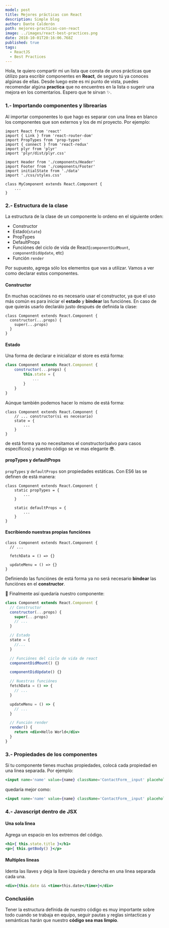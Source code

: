 ```yaml
---
model: post
title: Mejores prácticas con React
description: Simple blog
author: Dante Calderón
path: mejores-practicas-con-react
image: ../images/react-best-practices.png
date: 2018-10-01T20:16:06.768Z
published: true
tags:
  - ReactJS
  - Best Practices
---
```


Hola, te quiero compartir mi un lista que consta de unos prácticas que útilizo para escribir componentes en **React**, de seguro tú ya conoces algúnas de ellas. Desde luego este es mi punto de vista, puedes recomendar algúna **practica** que no encuentres en la lista o sugerír una mejora en los comentarios.
Espero que te sirvan :sparkles:.

### 1.- Importando componentes y librearías

Al importar componentes lo que hago es separar con una linea en blanco los componentes que son externos y los de mí proyecto. Por ejemplo:

```jsx{numberLines: true}{1-6,8-11}
import React from 'react'
import { Link } from 'react-router-dom'
import PropTypes from 'prop-types'
import { connect } from 'react-redux'
import plyr from 'plyr'
import 'plyr/dist/plyr.css'

import Header from './components/Header'
import Footer from './components/Footer'
import initialState from './data'
import './css/styles.css'

class MyComponent extends React.Component {
	...
}
```

### 2.- Estructura de la clase

La estructura de la clase de un componente lo ordeno en el siguiente orden:

- Constructor
- Estado(`state`)
- PropTypes
- DefaultProps
- Funciónes del ciclo de vida de React(`componentDidMount`, `componentDidUpdate`, etc)
- Función `render`

Por supuesto, agrega sólo los elementos que vas a utilizar.
Vamos a ver como declarar estos componentes.

#### Constructor

En muchas ocaciónes no es necesario usar el constructor, ya que el uso más común es para iniciar el **estado** y **bindear** las funciónes. En caso de que quierás usarlo declarálo justo después de definida la clase:

```jsx{numberLines: true}
class Component extends React.Component {
  constructor(...props) {
    super(...props)
  }
}
```

#### Estado

Una forma de declarar e inicializar el store es está forma:

```jsx
class Component extends React.Component {
	constructor(...props) {
		this.state = {
			...
		}
	}
}
```

Aúnque también podemos hacer lo mismo de está forma:

```jsx{3-5}
class Component extends React.Component {
	// ... constructor(si es necesario)
	state = {
		...
	}
}
```

de está forma ya no necesitamos el constructor(salvo para casos específicos) y nuestro código se ve mas elegante :sunglasses:.

#### propTypes y defaultProps

`propTypes` y `defaultProps` son propiedades estáticas. Con ES6 las se definen de está manera:

```jsx{2-4,6-8}
class Component extends React.Component {
	static propTypes = {
		...
	}

	static defaultProps = {
		...
	}
}
```

#### Escribiendo nuestras propias funciónes

```jsx{4-6,8-10}
class Component extends React.Component {
  // ...

  fetchData = () => {}

  updateMenu = () => {}
}
```

Definiendo las funciónes de está forma ya no será necesario **bindear** las funciónes en el **constructor**.

:tada: Finalmente así quedaría nuestro componente:

```jsx
class Component extends React.Component {
  // Constructor
  constructor(...props) {
    super(...props)
    // ...
  }

  // Estado
  state = {
    //...
  }

  // Funciónes del ciclo de vida de react
  componentDidMount() {}

  componentDidUpdate() {}

  // Nuestras funciónes
  fetchData = () => {
    // ...
  }

  updateMenu = () => {
    // ...
  }

  // Función render
  render() {
    return <div>Hello World</div>
  }
}
```

### 3.- Propiedades de los componentes

Sí tu componente tienes muchas propiedades, colocá cada propiedad en una linea separada.
Por ejemplo:

```jsx
<input name='name' value={name} className='ContactForm__input' placeholder='Nombre' type='text' required onChange={this.handleChange} />
```

quedaría mejor como:

```jsx
<input name='name' value={name} className='ContactForm__input' placeholder='Nombre' type='text' required onChange={this.handleChange} />
```

### 4.- Javascript dentro de JSX

#### Una sola linea

Agrega un espacio en los extremos del código.

```jsx
<h1>{ this.state.title }</h1>
<p>{ this.getBody() }</p>
```

#### Multiples lineas

Identa las llaves y deja la llave izquieda y derecha en una linea separada cada una.

```jsx
<div>{this.date && <time>this.date</time>}</div>
```

### Conclusión

Tener la estructura defínida de nuestro código es muy importante sobre todo cuando se trabaja en equípo, seguir pautas y reglas sintacticas y semánticas harán que nuestro **código sea mas limpio**.
